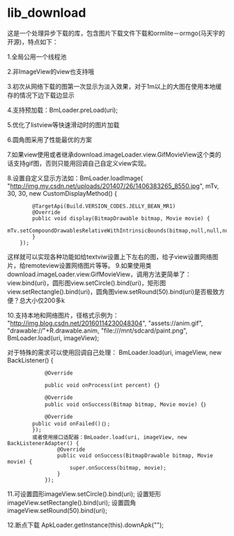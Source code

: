 # lib_download
这是一个处理异步下载的库，包含图片下载文件下载和ormlite－ormgo(马天宇的开源)，特点如下：

1.全局公用一个线程池

2.非ImageView的view也支持哦

3.初次从网络下载的图第一次显示为淡入效果，对于1m以上的大图在使用本地缓存的情况下边下载边显示

4.支持预加载：BmLoader.preLoad(uri);

5.优化了listview等快速滑动时的图片加载

6.圆角图采用了性能最优的方案

7.如果view使用或者继承download.imageLoader.view.GifMovieView这个类的话支持gif图，否则只能用回调自己自定义view实现。

8.设置自定义显示方法如：BmLoader.loadImage(
	"http://img.my.csdn.net/uploads/201407/26/1406383265_8550.jpg", mTv, 30, 30, 
	new CustomDisplayMethod() {
	
            @TargetApi(Build.VERSION_CODES.JELLY_BEAN_MR1)
            @Override
            public void display(BitmapDrawable bitmap, Movie movie) {
                mTv.setCompoundDrawablesRelativeWithIntrinsicBounds(bitmap,null,null,null);
            }
        });
  这样就可以实现各种功能如给textviw设置上下左右的图，给子view设置网络图片，给remoteview设置网络图片等等。
9.如果使用类download.imageLoader.view.GifMovieView，调用方法更简单了：view.bind(uri)，圆形图view.setCircle().bind(uri)，矩形图view.setRectangle().bind(uri)，圆角图view.setRound(50).bind(uri)是否极致方便？总大小仅200多k

10.支持本地和网络图片，径格式示例为：
		"http://img.blog.csdn.net/20160114230048304",
    		"assets://anim.gif",
                "drawable://"+R.drawable.anim,
                "file:///mnt/sdcard/paint.png",
		BmLoader.load(uri, imageView);

对于特殊的需求可以使用回调自己处理：
        BmLoader.load(uri, imageView, new BackListener() {
        
                @Override
                
                public void onProcess(int percent) {}
               
                @Override
                public void onSuccess(Bitmap bitmap, Movie movie) {｝
        
                @Override
	        public void onFailed()｛｝;
            });
            或者使用接口适配器：BmLoader.load(uri, imageView, new BackListenerAdapter() {
                    @Override
                    public void onSuccess(BitmapDrawable bitmap, Movie movie) {
                        super.onSuccess(bitmap, movie);
                    }
                });
                
11.可设置圆形imageView.setCircle().bind(uri);
	设置矩形imageView.setRectangle().bind(uri);
	设置圆角imageView.setRound(50).bind(uri);

12.断点下载 ApkLoader.getInstance(this).downApk("");


